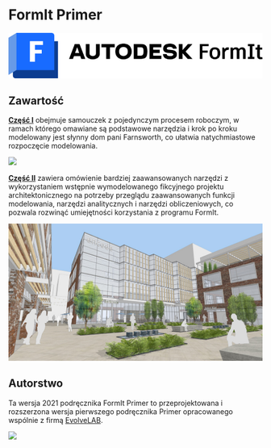 # FormIt Primer

![](<../.gitbook/assets/formit intro hero image.png>)

## Zawartość

[**Część I**](https://windows.help.formit.autodesk.com/building-the-farnsworth-house/part-i) obejmuje samouczek z pojedynczym procesem roboczym, w ramach którego omawiane są podstawowe narzędzia i krok po kroku modelowany jest słynny dom pani Farnsworth, co ułatwia natychmiastowe rozpoczęcie modelowania.

![](<../.gitbook/assets/farnsworth-house (1).png>)

[**Część II**](https://windows.help.formit.autodesk.com/building-the-farnsworth-house/part-ii) zawiera omówienie bardziej zaawansowanych narzędzi z wykorzystaniem wstępnie wymodelowanego fikcyjnego projektu architektonicznego na potrzeby przeglądu zaawansowanych funkcji modelowania, narzędzi analitycznych i narzędzi obliczeniowych, co pozwala rozwinąć umiejętności korzystania z programu FormIt.

![](<../.gitbook/assets/screen1 (1).jpg>)

## Autorstwo

Ta wersja 2021 podręcznika FormIt Primer to przeprojektowana i rozszerzona wersja pierwszego podręcznika Primer opracowanego wspólnie z firmą [EvolveLAB](https://www.evolvelab.io).

[![](<../.gitbook/assets/evolvelab\_logo\_\_horizontal (1).png>)](https://www.evolvelab.io)
